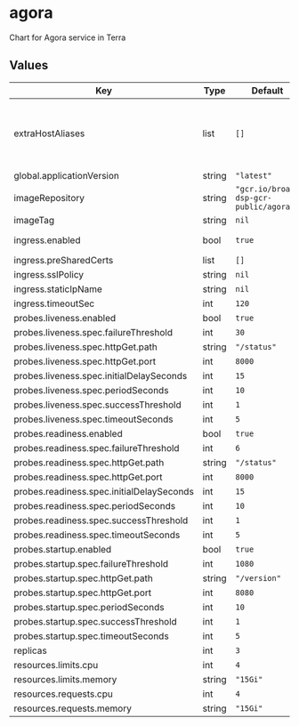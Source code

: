 # agora

Chart for Agora service in Terra

## Values

| Key | Type | Default | Description |
|-----|------|---------|-------------|
| extraHostAliases | list | `[]` | An array of additional hostAliases to add to the pod. See https://kubernetes.io/docs/concepts/services-networking/add-entries-to-pod-etc-hosts-with-host-aliases/ Currently this is used for replicating host aliases for MongoDB in Terra's dev environment (https://github.com/broadinstitute/dsp-puppet/blob/ba64214a81cf2abd9e0c5c21dc0294d3837481ce/hieradata/c.broad-dsde-dev.internal.eyaml#L308) |
| global.applicationVersion | string | `"latest"` | What version of the agora application to deploy |
| imageRepository | string | `"gcr.io/broad-dsp-gcr-public/agora"` | Image repo to pull agora images from |
| imageTag | string | `nil` | Image tag to be used when deploying Pods @default global.applicationVersion |
| ingress.enabled | bool | `true` | Whether to create Ingress and associated Service, FrontendConfig and BackendConfig |
| ingress.preSharedCerts | list | `[]` | Array of pre-shared GCP SSL certificate names to associate with the Ingress |
| ingress.sslPolicy | string | `nil` | Name of a GCP SSL policy to associate with the Ingress |
| ingress.staticIpName | string | `nil` | Required. Name of the static IP, allocated in GCP, to associate with the Ingress |
| ingress.timeoutSec | int | `120` | Load balancer backend timeout |
| probes.liveness.enabled | bool | `true` |  |
| probes.liveness.spec.failureThreshold | int | `30` |  |
| probes.liveness.spec.httpGet.path | string | `"/status"` |  |
| probes.liveness.spec.httpGet.port | int | `8000` |  |
| probes.liveness.spec.initialDelaySeconds | int | `15` |  |
| probes.liveness.spec.periodSeconds | int | `10` |  |
| probes.liveness.spec.successThreshold | int | `1` |  |
| probes.liveness.spec.timeoutSeconds | int | `5` |  |
| probes.readiness.enabled | bool | `true` |  |
| probes.readiness.spec.failureThreshold | int | `6` |  |
| probes.readiness.spec.httpGet.path | string | `"/status"` |  |
| probes.readiness.spec.httpGet.port | int | `8000` |  |
| probes.readiness.spec.initialDelaySeconds | int | `15` |  |
| probes.readiness.spec.periodSeconds | int | `10` |  |
| probes.readiness.spec.successThreshold | int | `1` |  |
| probes.readiness.spec.timeoutSeconds | int | `5` |  |
| probes.startup.enabled | bool | `true` |  |
| probes.startup.spec.failureThreshold | int | `1080` |  |
| probes.startup.spec.httpGet.path | string | `"/version"` |  |
| probes.startup.spec.httpGet.port | int | `8080` |  |
| probes.startup.spec.periodSeconds | int | `10` |  |
| probes.startup.spec.successThreshold | int | `1` |  |
| probes.startup.spec.timeoutSeconds | int | `5` |  |
| replicas | int | `3` | Number of replicas for the deployment |
| resources.limits.cpu | int | `4` | Number of CPU units to limit the deployment to |
| resources.limits.memory | string | `"15Gi"` | Memory to limit the deployment to |
| resources.requests.cpu | int | `4` | Number of CPU units to request for the deployment |
| resources.requests.memory | string | `"15Gi"` | Memory to request for the deployment |
